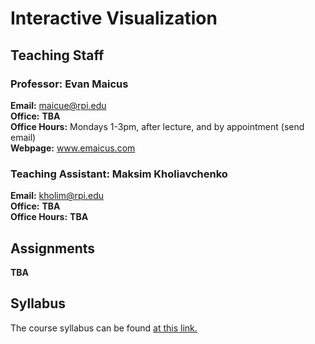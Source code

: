 # Interactive Visualization
## Teaching Staff
### Professor: Evan Maicus
__Email:__ maicue@rpi.edu  
__Office:__  __TBA__  
__Office Hours:__ Mondays 1-3pm, after lecture, and by appointment (send email)  
__Webpage:__ www.emaicus.com  

### Teaching Assistant: Maksim Kholiavchenko
__Email:__ kholim@rpi.edu  
__Office:__  __TBA__  
__Office Hours:__ __TBA__  

## Assignments
__TBA__

## Syllabus
The course syllabus can be found [at this link.](/courses/u21/csci4550/syllabus)